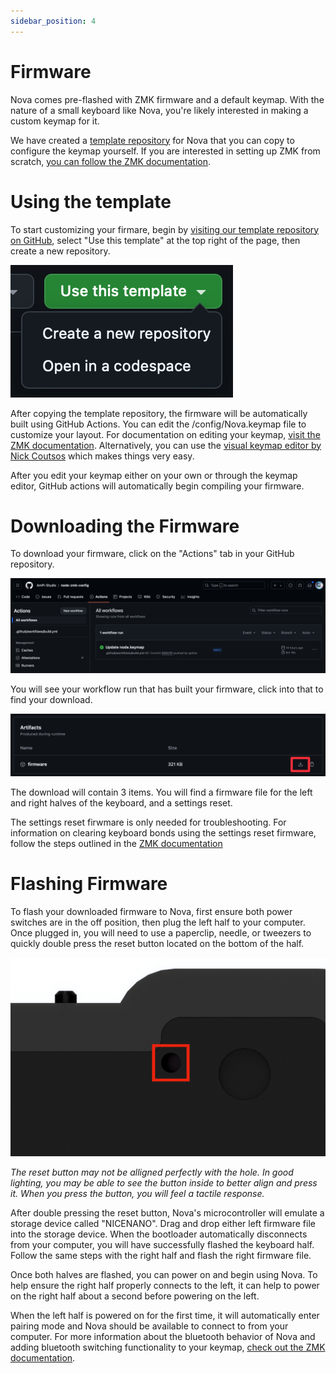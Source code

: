 ```yaml
---
sidebar_position: 4
---
```


# Firmware
Nova comes pre-flashed with ZMK firmware and a default keymap. With the nature of a small keyboard like Nova, you're likely interested in making a custom keymap for it.

We have created a [template repository](https://github.com/AmPi-Studio/Nova-zmk-config) for Nova that you can copy to configure the keymap yourself. If you are interested in setting up ZMK from scratch, [you can follow the ZMK documentation](https://zmk.dev).

# Using the template

To start customizing your firmare, begin by [visiting our template repository on GitHub](https://github.com/AmPi-Studio/nova-zmk-config), select "Use this template" at the top right of the page, then create a new repository.

![Use this template](/img/github_template_ss.png)

After copying the template repository, the firmware will be automatically built using GitHub Actions. You can edit the /config/Nova.keymap file to customize your layout. For documentation on editing your keymap, [visit the ZMK documentation](https://zmk.dev). Alternatively, you can use the [visual keymap editor by Nick Coutsos](http://nickcoutsos.github.io/keymap-editor/) which makes things very easy.

After you edit your keymap either on your own or through the keymap editor, GitHub actions will automatically begin compiling your firmware.

# Downloading the Firmware
To download your firmware, click on the "Actions" tab in your GitHub repository. 

![GitHub Actions Page](/img/Nova_github_actions_fw.png)

You will see your workflow run that has built your firmware, click into that to find your download.

![Firmware download button](/img/github_firmware_download.png)

The download will contain 3 items. You will find a firmware file for the left and right halves of the keyboard, and a settings reset. 

The settings reset firwmare is only needed for troubleshooting. For information on clearing keyboard bonds using the settings reset firmware, follow the steps outlined in the [ZMK documentation](https://zmk.dev/docs/troubleshooting#split-keyboard-halves-unable-to-pair)

# Flashing Firmware

To flash your downloaded firmware to Nova, first ensure both power switches are in the off position, then plug the left half to your computer. Once plugged in, you will need to use a paperclip, needle, or tweezers to quickly double press the reset button located on the bottom of the half. 

![Nova Reset Button](/img/Nova_reset_button.png)

*The reset button may not be alligned perfectly with the hole. In good lighting, you may be able to see the button inside to better align and press it. When you press the button, you will feel a tactile response.*

After double pressing the reset button, Nova's microcontroller will emulate a storage device called "NICENANO". Drag and drop either left firmware file into the storage device. When the bootloader automatically disconnects from your computer, you will have successfully flashed the keyboard half. Follow the same steps with the right half and flash the right firmware file. 

Once both halves are flashed, you can power on and begin using Nova. To help ensure the right half properly connects to the left, it can help to power on the right half about a second before powering on the left.

When the left half is powered on for the first time, it will automatically enter pairing mode and Nova should be available to connect to from your computer. For more information about the bluetooth behavior of Nova and adding bluetooth switching functionality to your keymap, [check out the ZMK documentation](https://zmk.dev/docs/keymaps/behaviors/bluetooth). 